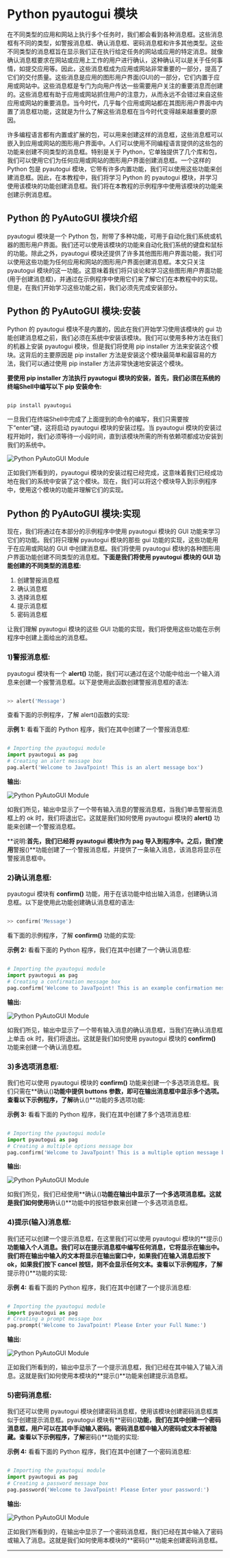 # Python pyautogui 模块



在不同类型的应用和网站上执行多个任务时，我们都会看到各种消息框。这些消息框有不同的类型，如警报消息框、确认消息框、密码消息框和许多其他类型。这些不同类型的消息框旨在显示我们正在执行给定任务的网站或应用的特定消息。就像确认消息框要求在网站或应用上工作的用户进行确认，这种确认可以是关于任何事情，如提交应用等。因此，这些消息框成为应用或网站非常重要的一部分，提高了它们的交付质量。这些消息是应用的图形用户界面(GUI)的一部分，它们内置于应用或网站中。这些消息框是专门为向用户传达一些需要用户关注的重要消息而创建的。这些消息框有助于应用或网站抓住用户的注意力，从而永远不会错过来自这些应用或网站的重要消息。当今时代，几乎每个应用或网站都在其图形用户界面中内置了消息框功能，这就是为什么了解这些消息框在当今时代变得越来越重要的原因。

许多编程语言都有内置或扩展的包，可以用来创建这样的消息框，这些消息框可以嵌入到应用或网站的图形用户界面中。人们可以使用不同编程语言提供的这些包的功能来创建不同类型的消息框。特别是关于 Python，它单独提供了几个库和包，我们可以使用它们为任何应用或网站的图形用户界面创建消息框。一个这样的 Python 包是 pyautogui 模块，它带有许多内置功能，我们可以使用这些功能来创建消息框。因此，在本教程中，我们将学习 Python 的 pyautogui 模块，并学习使用该模块的功能创建消息框。我们将在本教程的示例程序中使用该模块的功能来创建示例消息框。

## Python 的 PyAutoGUI 模块介绍

pyautogui 模块是一个 Python 包，附带了多种功能，可用于自动化我们系统或机器的图形用户界面。我们还可以使用该模块的功能来自动化我们系统的键盘和鼠标的功能。除此之外，pyautogui 模块还提供了许多其他图形用户界面功能，我们可以使用这些功能为任何应用和网站的图形用户界面创建消息框。本文只关注 pyautogui 模块的这一功能。这意味着我们将只谈论和学习这些图形用户界面功能(用于创建消息框)，并通过在示例程序中使用它们来了解它们在本教程中的实现。但是，在我们开始学习这些功能之前，我们必须先完成安装部分。

## Python 的 PyAutoGUI 模块:安装

Python 的 pyautogui 模块不是内置的，因此在我们开始学习使用该模块的 gui 功能创建消息框之前，我们必须在系统中安装该模块。我们可以使用多种方法在我们的机器上安装 pyautogui 模块，但是我们将使用 pip installer 方法来安装这个模块。这背后的主要原因是 pip installer 方法是安装这个模块最简单和最容易的方法，我们可以通过使用 pip installer 方法非常快速地安装这个模块。

**要使用 pip installer 方法执行 pyautogui 模块的安装，首先，我们必须在系统的终端Shell中编写以下 pip 安装命令:**

```py

pip install pyautogui

```

一旦我们在终端Shell中完成了上面提到的命令的编写，我们只需要按下“enter”键，这将启动 pyautogui 模块的安装过程。当 pyautogui 模块的安装过程开始时，我们必须等待一小段时间，直到该模块所需的所有依赖项都成功安装到我们的系统中。

![Python PyAutoGUI Module](img/4404a0deda2dfaa848207b7584de588e.png)

正如我们所看到的，pyautogui 模块的安装过程已经完成，这意味着我们已经成功地在我们的系统中安装了这个模块。现在，我们可以将这个模块导入到示例程序中，使用这个模块的功能并理解它们的实现。

## Python 的 PyAutoGUI 模块:实现

现在，我们将通过在本部分的示例程序中使用 pyautogui 模块的 GUI 功能来学习它们的功能。我们将只理解 pyautogui 模块的那些 gui 功能的实现，这些功能用于在应用或网站的 GUI 中创建消息框。我们将使用 pyautogui 模块的各种图形用户界面功能创建不同类型的消息框。**下面是我们将使用 pyautogui 模块的 GUI 功能创建的不同类型的消息框:**

1.  创建警报消息框
2.  确认消息框
3.  选择消息框
4.  提示消息框
5.  密码消息框

让我们理解 pyautogui 模块的这些 GUI 功能的实现，我们将使用这些功能在示例程序中创建上面给出的消息框。

### 1)警报消息框:

pyautogui 模块有一个 **alert()** 功能，我们可以通过在这个功能中给出一个输入消息来创建一个报警消息框。以下是使用此函数创建警报消息框的语法:

```py

>> alert('Message')

```

查看下面的示例程序，了解 alert()函数的实现:

**示例 1:** 看看下面的 Python 程序，我们在其中创建了一个警报消息框:

```py

# Importing the pyautogui module
import pyautogui as pag
# Creating an alert message box
pag.alert('Welcome to JavaTpoint! This is an alert message box')

```

**输出:**

![Python PyAutoGUI Module](img/d3eb914b4a02bee4a88f52f2629f1ecf.png)

如我们所见，输出中显示了一个带有输入消息的警报消息框，当我们单击警报消息框上的 ok 时，我们将退出它。这就是我们如何使用 pyautogui 模块的 **alert()** 功能来创建一个警报消息框。

**说明:**首先，我们已经将 pyautogui 模块作为 pag 导入到程序中。之后，我们使用**警报()**功能创建了一个警报消息框，并提供了一条输入消息，该消息将显示在警报消息框中。

### 2)确认消息框:

pyautogui 模块有 **confirm()** 功能，用于在该功能中给出输入消息，创建确认消息框。以下是使用此功能创建确认消息框的语法:

```py

>> confirm('Message')

```

看下面的示例程序，了解 **confirm()** 功能的实现:

**示例 2:** 看看下面的 Python 程序，我们在其中创建了一个确认消息框:

```py

# Importing the pyautogui module
import pyautogui as pag
# Creating a confirmation message box
pag.confirm('Welcome to JavaTpoint! This is an example confirmation message box, and shall we proceed to next part?')

```

**输出:**

![Python PyAutoGUI Module](img/988f464a97db53f66f666f876a613b67.png)

如我们所见，输出中显示了一个带有输入消息的确认消息框，当我们在确认消息框上单击 ok 时，我们将退出。这就是我们如何使用 pyautogui 模块的 **confirm()** 功能来创建一个确认消息框。

### 3)多选项消息框:

我们也可以使用 pyautogui 模块的 **confirm()** 功能来创建一个多选项消息框。我们只需在**确认()**功能中提供 buttons 参数，即可在输出消息框中显示多个选项。查看以下示例程序，了解**确认()**功能的多选项功能:

**示例 3:** 看看下面的 Python 程序，我们在其中创建了多个选项消息框:

```py

# Importing the pyautogui module
import pyautogui as pag
# Creating a multiple options message box
pag.confirm('Welcome to JavaTpoint! This is a multiple option message box', buttons = ['Option A', 'Option B', 'Option C', 'Option D'])

```

**输出:**

![Python PyAutoGUI Module](img/3cbb1fd0b7b0eff8806b6aa292485fcf.png)

如我们所见，我们已经使用**确认()**功能在输出中显示了一个多选项消息框。这就是我们如何使用**确认()**功能中的按钮参数来创建一个多选项消息框。

### 4)提示(输入)消息框:

我们还可以创建一个提示消息框，在这里我们可以使用 pyautogui 模块的**提示()**功能输入个人消息。我们可以在提示消息框中编写任何消息，它将显示在输出中。我们将在输出中输入的文本将显示在输出窗口中，如果我们在输入消息后按下 ok，如果我们按下 cancel 按钮，则不会显示任何文本。查看以下示例程序，了解**提示符()**功能的实现:

**示例 4:** 看看下面的 Python 程序，我们在其中创建了一个提示消息框:

```py

# Importing the pyautogui module
import pyautogui as pag
# Creating a prompt message box
pag.prompt('Welcome to JavaTpoint! Please Enter your Full Name:')

```

**输出:**

![Python PyAutoGUI Module](img/829e8c8c4d7b2b1cf67a2ec129b82a53.png)

正如我们所看到的，输出中显示了一个提示消息框，我们已经在其中输入了输入消息。这就是我们如何使用本模块的**提示()**功能来创建提示消息框。

### 5)密码消息框:

我们还可以使用 pyautogui 模块创建密码消息框，使用该模块创建密码消息框类似于创建提示消息框。pyautogui 模块有**密码()**功能，我们在其中创建一个密码消息框，用户可以在其中手动输入密码。密码消息框中输入的密码或文本将被隐藏。查看以下示例程序，了解**密码()**功能的实现:

**示例 4:** 看看下面的 Python 程序，我们在其中创建了一个密码消息框:

```py

# Importing the pyautogui module
import pyautogui as pag
# Creating a password message box
pag.password('Welcome to JavaTpoint! Please Enter your password:')

```

**输出:**

![Python PyAutoGUI Module](img/78f76ba11040bcf37718d69352719a2b.png)

正如我们所看到的，在输出中显示了一个密码消息框，我们已经在其中输入了密码或输入了消息。这就是我们如何使用本模块的**密码()**功能来创建密码消息框。

* * *
